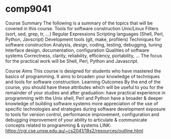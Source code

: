 # comp9041
Course Summary
The following is a summary of the topics that will be covered in this course.
Tools for software construction
Unix/Linux Filters (sort, sed, grep, tr, ...)
Regular Expressions
Scripting languages (Shell, Perl, Python, Javscript)
Development tools (git, make, profilers)
Techniques for software construction
Analysis, design, coding, testing, debugging, tuning
Interface design, documentation, configuration
Qualities of software systems
Correctness, clarity, reliability, efficiency, portability, ...
The focus for the practical work will be Shell, Perl, Python and Javascript.

Course Aims
This course is designed for students who have mastered the basics of programming. It aims to broaden your knowledge of techniques and tools for software construction.
Learning Outcomes
By the end of the course, you should have these attributes which will be useful to you for the remainder of your studies and after graduation:
have practical experience in programming with the Unix shell, Perl and Python
have a broader & deeper knowledge of building software systems
more appreciation of the use of specific technologies and strategies during software development
exposure to tools for version control, performance improvement, configuration and debugging
improvement of your ability to articulate & communicate concepts related to programming & systems
LINK: https://cgi.cse.unsw.edu.au/~cs2041/18s2/resources/outline.html

